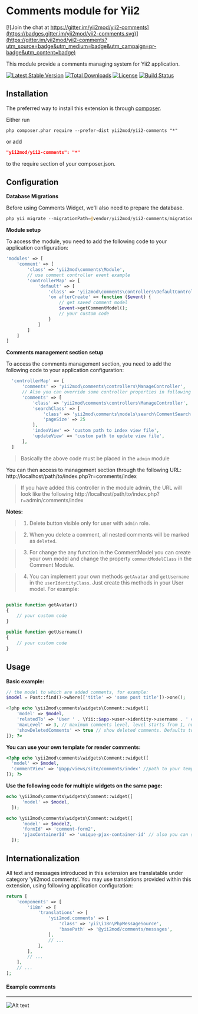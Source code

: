 Comments module for Yii2 
========================

[![Join the chat at https://gitter.im/yii2mod/yii2-comments](https://badges.gitter.im/yii2mod/yii2-comments.svg)](https://gitter.im/yii2mod/yii2-comments?utm_source=badge&utm_medium=badge&utm_campaign=pr-badge&utm_content=badge)

This module provide a comments managing system for Yii2 application.

[![Latest Stable Version](https://poser.pugx.org/yii2mod/yii2-comments/v/stable)](https://packagist.org/packages/yii2mod/yii2-comments) 
[![Total Downloads](https://poser.pugx.org/yii2mod/yii2-comments/downloads)](https://packagist.org/packages/yii2mod/yii2-comments) 
[![License](https://poser.pugx.org/yii2mod/yii2-comments/license)](https://packagist.org/packages/yii2mod/yii2-comments)
[![Build Status](https://travis-ci.org/yii2mod/yii2-comments.svg?branch=master)](https://travis-ci.org/yii2mod/yii2-comments)

Installation
------------

The preferred way to install this extension is through [composer](http://getcomposer.org/download/).

Either run

```
php composer.phar require --prefer-dist yii2mod/yii2-comments "*"
```

or add

```json
"yii2mod/yii2-comments": "*"
```

to the require section of your composer.json.


Configuration
-----------------------

**Database Migrations**

Before using Comments Widget, we'll also need to prepare the database.
```php
php yii migrate --migrationPath=@vendor/yii2mod/yii2-comments/migrations
```

**Module setup**

To access the module, you need to add the following code to your application configuration:
```php
'modules' => [
    'comment' => [
        'class' => 'yii2mod\comments\Module',
        // use comment controller event example
        'controllerMap' => [
            'default' => [
                'class' => 'yii2mod\comments\controllers\DefaultController',
                'on afterCreate' => function ($event) {
                    // get saved comment model
                    $event->getCommentModel();
                    // your custom code
                }
            ]
        ]
    ]
]
```

**Comments management section setup**

To access the comments management section, you need to add the following code to your application configuration:
```php
  'controllerMap' => [
      'comments' => 'yii2mod\comments\controllers\ManageController',
      // Also you can override some controller properties in following way:
      'comments' => [
          'class' => 'yii2mod\comments\controllers\ManageController',
          'searchClass' => [
              'class' => 'yii2mod\comments\models\search\CommentSearch',
              'pageSize' => 25
          ],
          'indexView' => 'custom path to index view file',
          'updateView' => 'custom path to update view file',
      ],
  ]  
```
> Basically the above code must be placed in the `admin` module

You can then access to management section through the following URL:
http://localhost/path/to/index.php?r=comments/index

> If you have added this controller in the module admin, the URL will look like the following
> http://localhost/path/to/index.php?r=admin/comments/index

**Notes:**
> 1) Delete button visible only for user with `admin` role. 

> 2) When you delete a comment, all nested comments will be marked as `deleted`.

> 3) For change the any function in the CommentModel you can create your own model and change the property `commentModelClass` in the Comment Module.

> 4) You can implement your own methods `getAvatar` and `getUsername` in the `userIdentityClass`. Just create this methods in your User model. For example:

```php

public function getAvatar()
{
    // your custom code
}

public function getUsername()
{
    // your custom code
}

```

Usage
-------------------
**Basic example:**
```php
// the model to which are added comments, for example:
$model = Post::find()->where(['title' => 'some post title'])->one();

<?php echo \yii2mod\comments\widgets\Comment::widget([
    'model' => $model,
    'relatedTo' => 'User ' . \Yii::$app->user->identity->username . ' commented on the page ' . \yii\helpers\Url::current(), // for example
    'maxLevel' => 3, // maximum comments level, level starts from 1, null - unlimited level. Defaults to `7`
    'showDeletedComments' => true // show deleted comments. Defaults to `false`.
]); ?>
```

**You can use your own template for render comments:**

  ```php
<?php echo \yii2mod\comments\widgets\Comment::widget([
    'model' => $model,
    'commentView' => '@app/views/site/comments/index' //path to your template
]); ?>
  ```
  
**Use the following code for multiple widgets on the same page:**
  ```php
echo \yii2mod\comments\widgets\Comment::widget([
        'model' => $model,
    ]);

echo \yii2mod\comments\widgets\Comment::widget([
        'model' => $model2,
        'formId' => 'comment-form2',
        'pjaxContainerId' => 'unique-pjax-container-id' // also you can set the `pjaxContainerId`
    ]); 
  ```

## Internationalization

All text and messages introduced in this extension are translatable under category 'yii2mod.comments'.
You may use translations provided within this extension, using following application configuration:

```php
return [
    'components' => [
        'i18n' => [
            'translations' => [
                'yii2mod.comments' => [
                    'class' => 'yii\i18n\PhpMessageSource',
                    'basePath' => '@yii2mod/comments/messages',
                ],
                // ...
            ],
        ],
        // ...
    ],
    // ...
];
```

  
#### Example comments
-----
![Alt text](http://res.cloudinary.com/zfort/image/upload/v1467214676/comments-preview.png "Example comments")
